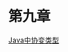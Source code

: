 # 第九章

[Java中协变类型](https://github.com/shanyao19940801/BookeNote/blob/master/java/%E5%8D%8F%E5%8F%98%E7%B1%BB%E5%9E%8B.md)